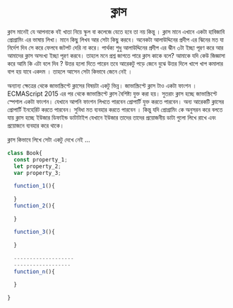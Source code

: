 <h1 align="center"> ক্লাস </h1>

ক্লাস মানেই যে আপনাকে বই খাতা নিয়ে স্কুল বা কলেজে যেতে হবে তা নয় কিন্তু । ক্লাস মানে এখানে একটা হাবিজাবি প্রোগ্রামিং এর ভাষায় লিখা। মানে কিছু লিখব আর সেটা কিছু করবে। অনেকটা আলাউদ্দিনের প্রদীপ এর  ঝিনের মত যা নির্দেশ দিব সে করে ফেলবে জটপট দেরি না করে। পার্থক্য শুধু আলাউদ্দিনের প্রদীপ এর ঝীন ৩টা ইচ্ছা পূরণ করে আর আমাদের ক্লাস অসংখ্য ইচ্ছা পূরণ করবে। তাহলে মনে প্রশ্ন জাগতে পারে ক্লাস কাকে বলে? আমাকে যদি কেউ জিজ্ঞাসা করে আমি কি এটা বলে দিব ? উত্তর হলো দিতে পারেন তবে আরেকটু পড়ে জেনে বুঝে উত্তর দিলে খাপে খাপ কমালার বাপ হয় যাবে একদম । তাহলে আসেন সেটা কিভাবে জেনে নেই । 

অন্যান্য ক্ষেত্রের থেকে জাভাস্ক্রিপ্টে ক্লাসের বিষয়টা একটু ভিন্ন। জাভাস্ক্রিপ্টে ক্লাস টাও একটা ফাংশন । ECMAScript 2015 এর পর থেকে জাভাস্ক্রিপ্টে ক্লাস বৈশিষ্ট্য যুক্ত করা হয়। সুতরাং ক্লাস হচ্ছে জাভাস্ক্রিপ্টে স্পেশাল একটা ফাংশন। যেখানে আপনি ফাংশন লিখতে পারবেন প্রোপার্টি যুক্ত করতে পারবেন। অন্য আরেকটি ক্লাসের প্রোপার্টি ইনহেরিট করতে পারবেন। সুবিধা মত ব্যবহার করতে পারবেন । কিন্তু যদি প্রোগ্রামিং কে অনুসরন করে বলতে যায় ক্লাস হচ্ছে ইউজার ডিফাইন্ড ডাটাটাইপ যেখানে ইউজার তাদের তাদের প্রয়োজনীয় ডাটা গুলো লিখে রাখে এবং প্রয়োজনে ব্যবহার করে থাকে। 

ক্লাস কিভাবে লিখে সেটা একটু দেখে নেই ... 

```javascript
class Book{
  const property_1;
  let property_2;
  var property_3;
  
  function_1(){
  
  }
  function_2(){
  
  }
  
  function_3(){
  
  }
  
  -------------------
  ------------------
  function_n(){
  
  }
  
}
```

